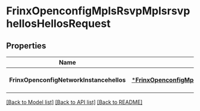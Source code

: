 # FrinxOpenconfigMplsRsvpMplsrsvphellosHellosRequest

## Properties
Name | Type | Description | Notes
------------ | ------------- | ------------- | -------------
**FrinxOpenconfigNetworkInstancehellos** | [***FrinxOpenconfigMplsRsvpMplsrsvphellosHellos**](frinx.openconfig.mpls.rsvp.mplsrsvphellos.Hellos.md) |  | [optional] [default to null]

[[Back to Model list]](../README.md#documentation-for-models) [[Back to API list]](../README.md#documentation-for-api-endpoints) [[Back to README]](../README.md)


